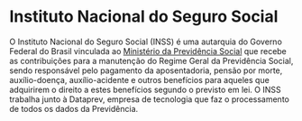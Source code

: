 Instituto Nacional do Seguro Social
====

O Instituto Nacional do Seguro Social (INSS) é uma autarquia do Governo Federal do Brasil vinculada ao [Ministério da Previdência Social][MPS] que recebe as contribuições para a manutenção do Regime Geral da Previdência Social, sendo responsável pelo pagamento da aposentadoria, pensão por morte, auxílio-doença, auxílio-acidente e outros benefícios para aqueles que adquirirem o direito a estes benefícios segundo o previsto em lei. O INSS trabalha junto à Dataprev, empresa de tecnologia que faz o processamento de todos os dados da Previdência.

[MPS]:/orgao/ministerio-da-previdencia-social-mps

